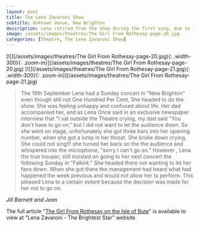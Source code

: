 ```yaml
---
layout: post
title: The Lena Zavaroni Show
subtitle: Unknown Venue, New Brighton
description: Lena retired from the show during the first song, due to illness, and the rest of the show was cancelled.
image: /assets/images/theatres/The Girl From Rothesay-page-20.jpg
categories: [Theatre, The Lena Zavaroni Show]
---
```


[![](/assets/images/theatres/The Girl From Rothesay-page-20.jpg){: .width-300}{: .zoom-in}](/assets/images/theatres/The Girl From Rothesay-page-20.jpg)
[![](/assets/images/theatres/The Girl From Rothesay-page-21.jpg){: .width-300}{: .zoom-in}](/assets/images/theatres/The Girl From Rothesay-page-21.jpg)

> The 19th September Lena had a Sunday concert in "New Brighton" even though still not One Hundred Per Cent, She headed to do the show. She was feeling unhappy and confused about life. Her dad accompanied her, and as Lena Once said in an exclusive newspaper interview that "I sat outside the Theatre crying, my dad said "You don't have to go on," but I did not want to let the audience down. So she went on stage, unfortunately she got three bars into her opening number, when she got a lump in her throat. She broke down crying, She could not sing!!! she turned her back on the the audience and whispered into the microphone,  "sorry I can't go on." However , Lena the true trouper, still insisted on going to her next concert the following Sunday in "Falkirk." She headed there not wanting to let her fans down. When she got there the management had heard what had happened the week previous and would not allow her to perform. This pleased Lena to a certain extent because the decision was made for her not to go on.

<cite>Jill Barnett and Jean</cite>

The full article "[The Girl From Rothesay on the Isle of Bute](http://www.lenazavaroni.com/the-girl-from-rothesay.html)"  is available to view at "Lena Zavaroni - The Brightest Star" website.
